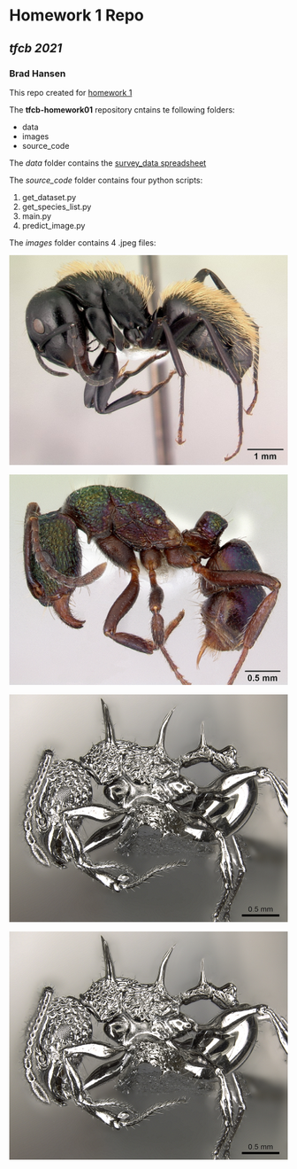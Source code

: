# **Homework 1 Repo**
## *tfcb 2021*
### Brad Hansen

This repo created for [homework 1](https://fredhutch.github.io/tfcb_2021/homeworks/homework01/)


The **tfcb-homework01** repository cntains te following folders:
- data
- images
- source_code

The *data* folder contains the [survey_data spreadsheet](https://github.com/bchansen3/tfcb-homework01/blob/master/data/survey_data.xlsx)



The *source_code* folder contains four python scripts:

1. get_dataset.py
2. get_species_list.py
3. main.py
4. predict_image.py


The *images* folder contains 4 .jpeg files:

![Camponotus darwinii](https://github.com/bchansen3/tfcb-homework01/blob/master/images/casent0191696_Camponotus_darwinii%20.jpg)

![Rhytidoponera metallica](https://github.com/bchansen3/tfcb-homework01/blob/master/images/casent0172345_Rhytidoponera_metallica.jpg)

![Acanthomyrmex ferox](https://github.com/bchansen3/tfcb-homework01/blob/master/images/casent0901788_p_1_high_Acanthomyrmex_ferox.jpg)

![Catalglyphis fortis](https://github.com/bchansen3/tfcb-homework01/blob/master/images/casent0901788_p_1_high_Acanthomyrmex_ferox.jpg)

